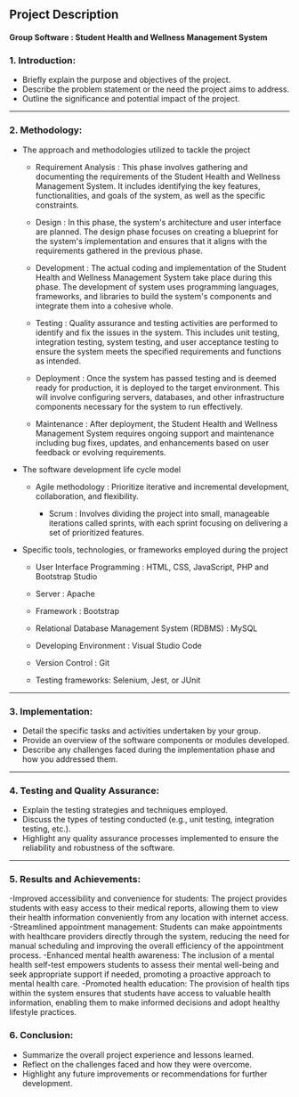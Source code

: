 ## Project Description
#### Group Software : Student Health and Wellness Management System


### 1. Introduction:
- Briefly explain the purpose and objectives of the project.
- Describe the problem statement or the need the project aims to address.
- Outline the significance and potential impact of the project.

---

### 2. Methodology:
- The approach and methodologies utilized to tackle the project
  - Requirement Analysis : This phase involves gathering and documenting the requirements of the Student Health and Wellness Management System. It includes identifying the key features, functionalities, and goals of the system, as well as the specific constraints.
    
  - Design : In this phase, the system's architecture and user interface are planned. The design phase focuses on creating a blueprint for the system's implementation and ensures that it aligns with the requirements gathered in the previous phase.
    
  - Development : The actual coding and implementation of the Student Health and Wellness Management System take place during this phase. The development of system uses programming languages, frameworks, and libraries to build the system's components and integrate them into a cohesive whole.
    
  - Testing : Quality assurance and testing activities are performed to identify and fix the issues in the system. This includes unit testing, integration testing, system testing, and user acceptance testing to ensure the system meets the specified requirements and functions as intended.
    
  - Deployment : Once the system has passed testing and is deemed ready for production, it is deployed to the target environment. This will involve configuring servers, databases, and other infrastructure components necessary for the system to run effectively.
    
  - Maintenance : After deployment, the Student Health and Wellness Management System requires ongoing support and maintenance including bug fixes, updates, and enhancements based on user feedback or evolving requirements.

- The software development life cycle model
  - Agile methodology : Prioritize iterative and incremental development, collaboration, and flexibility.
    
    - Scrum : Involves dividing the project into small, manageable iterations called sprints, with each sprint focusing on delivering a set of prioritized features.

- Specific tools, technologies, or frameworks employed during the project
  - User Interface Programming : HTML, CSS, JavaScript, PHP and Bootstrap Studio
    
  - Server : Apache
    
  - Framework : Bootstrap
    
  - Relational Database Management System (RDBMS) : MySQL
    
  - Developing Environment : Visual Studio Code
    
  - Version Control : Git
    
  - Testing frameworks: Selenium, Jest, or JUnit

---

### 3. Implementation:
- Detail the specific tasks and activities undertaken by your group.
- Provide an overview of the software components or modules developed.
- Describe any challenges faced during the implementation phase and how you addressed them.

---

### 4. Testing and Quality Assurance:
- Explain the testing strategies and techniques employed.
- Discuss the types of testing conducted (e.g., unit testing, integration testing, etc.).
- Highlight any quality assurance processes implemented to ensure the reliability and robustness of the software.

---

### 5. Results and Achievements:
-Improved accessibility and convenience for students: The project provides students with easy access to their medical reports, allowing them to view their health information conveniently from any location with internet access.
-Streamlined appointment management: Students can make appointments with healthcare providers directly through the system, reducing the need for manual scheduling and improving the overall efficiency of the appointment process.
-Enhanced mental health awareness: The inclusion of a mental health self-test empowers students to assess their mental well-being and seek appropriate support if needed, promoting a proactive approach to mental health care.
-Promoted health education: The provision of health tips within the system ensures that students have access to valuable health information, enabling them to make informed decisions and adopt healthy lifestyle practices.


### 6. Conclusion:
- Summarize the overall project experience and lessons learned.
- Reflect on the challenges faced and how they were overcome.
- Highlight any future improvements or recommendations for further development.
